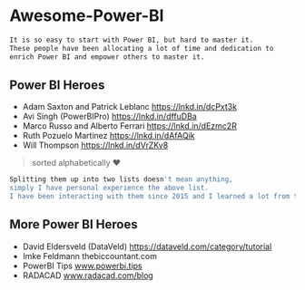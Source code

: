 # Awesome-Power-BI

```sh
It is so easy to start with Power BI, but hard to master it. 
These people have been allocating a lot of time and dedication to 
enrich Power BI and empower others to master it.
```

## Power BI Heroes
* Adam Saxton and Patrick Leblanc https://lnkd.in/dcPxt3k
* Avi Singh (PowerBIPro) https://lnkd.in/dffuDBa
* Marco Russo and Alberto Ferrari https://lnkd.in/dEzmc2R 
* Ruth Pozuelo Martinez https://lnkd.in/dAfAQik
* Will Thompson https://lnkd.in/dVrZKv8

> sorted alphabetically ♥

```sh
Splitting them up into two lists doesn't mean anything, 
simply I have personal experience the above list. 
I have been interacting with them since 2015 and I learned a lot from their knowledge.
```
## More Power BI Heroes
* David Eldersveld (DataVeld) https://dataveld.com/category/tutorial
* Imke Feldmann thebiccountant.com
* PowerBI Tips www.powerbi.tips 
* RADACAD www.radacad.com/blog

